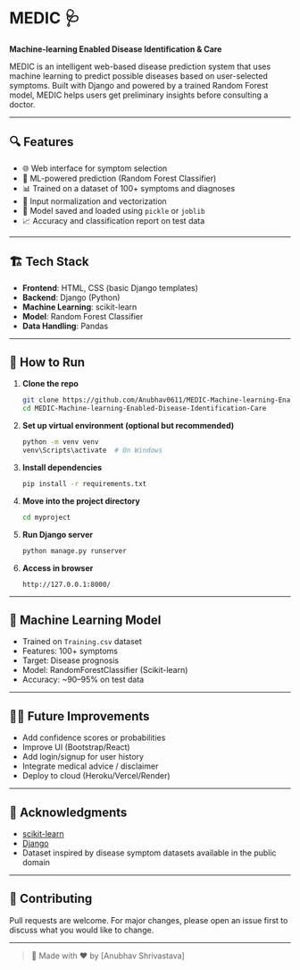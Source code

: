 
# MEDIC 🩺  
**Machine-learning Enabled Disease Identification & Care**

MEDIC is an intelligent web-based disease prediction system that uses machine learning to predict possible diseases based on user-selected symptoms. Built with Django and powered by a trained Random Forest model, MEDIC helps users get preliminary insights before consulting a doctor.

---

## 🔍 Features

- 🌐 Web interface for symptom selection
- 🧠 ML-powered prediction (Random Forest Classifier)
- 📊 Trained on a dataset of 100+ symptoms and diagnoses
- 🔄 Input normalization and vectorization
- 💾 Model saved and loaded using `pickle` or `joblib`
- 📈 Accuracy and classification report on test data

---

## 🏗️ Tech Stack

- **Frontend**: HTML, CSS (basic Django templates)
- **Backend**: Django (Python)
- **Machine Learning**: scikit-learn
- **Model**: Random Forest Classifier
- **Data Handling**: Pandas

---

## 🚀 How to Run

1. **Clone the repo**
   ```bash
   git clone https://github.com/Anubhav0611/MEDIC-Machine-learning-Enabled-Disease-Identification-Care.git
   cd MEDIC-Machine-learning-Enabled-Disease-Identification-Care
   ```

2. **Set up virtual environment (optional but recommended)**
   ```bash
   python -m venv venv
   venv\Scripts\activate  # On Windows
   ```

3. **Install dependencies**
    ```bash
   pip install -r requirements.txt
   ```
4. **Move into the project directory**
    ```bash
   cd myproject
   ```
5. **Run Django server**
   ```bash
   python manage.py runserver
   ```

6. **Access in browser**
   ```
   http://127.0.0.1:8000/
   ```

---

## 🧠 Machine Learning Model

- Trained on `Training.csv` dataset
- Features: 100+ symptoms
- Target: Disease prognosis
- Model: RandomForestClassifier (Scikit-learn)
- Accuracy: ~90–95% on test data



---

## 🙋‍♂️ Future Improvements

- Add confidence scores or probabilities
- Improve UI (Bootstrap/React)
- Add login/signup for user history
- Integrate medical advice / disclaimer
- Deploy to cloud (Heroku/Vercel/Render)

---



## 🙌 Acknowledgments

- [scikit-learn](https://scikit-learn.org/)
- [Django](https://www.djangoproject.com/)
- Dataset inspired by disease symptom datasets available in the public domain

---

## 🤝 Contributing

Pull requests are welcome. For major changes, please open an issue first to discuss what you would like to change.

---

> 🔗 Made with ❤️ by [Anubhav Shrivastava]
